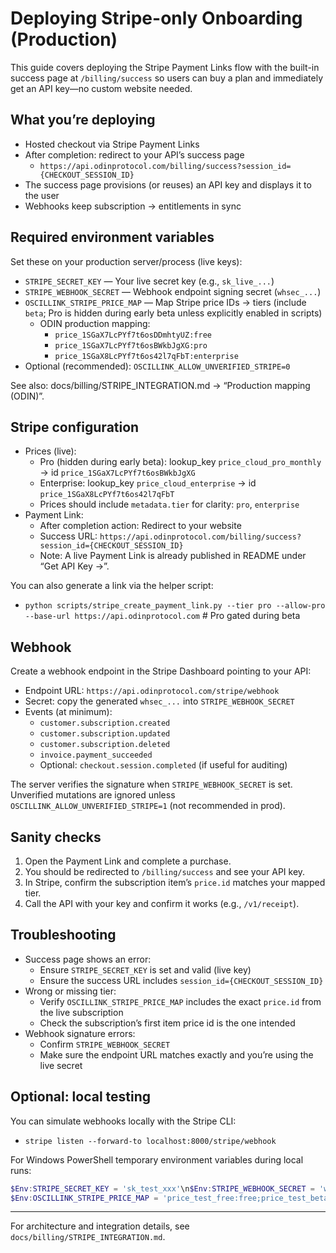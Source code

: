 # Deploying Stripe-only Onboarding (Production)

This guide covers deploying the Stripe Payment Links flow with the built-in success page at `/billing/success` so users can buy a plan and immediately get an API key—no custom website needed.

## What you’re deploying

- Hosted checkout via Stripe Payment Links
- After completion: redirect to your API’s success page
  - `https://api.odinprotocol.com/billing/success?session_id={CHECKOUT_SESSION_ID}`
- The success page provisions (or reuses) an API key and displays it to the user
- Webhooks keep subscription → entitlements in sync

## Required environment variables

Set these on your production server/process (live keys):

- `STRIPE_SECRET_KEY` — Your live secret key (e.g., `sk_live_...`)
- `STRIPE_WEBHOOK_SECRET` — Webhook endpoint signing secret (`whsec_...`)
- `OSCILLINK_STRIPE_PRICE_MAP` — Map Stripe price IDs → tiers (include `beta`; Pro is hidden during early beta unless explicitly enabled in scripts)
  - ODIN production mapping:
    - `price_1SGaX7LcPYf7t6osDDmhtyUZ:free`
    - `price_1SGaX7LcPYf7t6osBWkbJgXG:pro`
    - `price_1SGaX8LcPYf7t6os42l7qFbT:enterprise`
- Optional (recommended): `OSCILLINK_ALLOW_UNVERIFIED_STRIPE=0`

See also: docs/billing/STRIPE_INTEGRATION.md → “Production mapping (ODIN)”.

## Stripe configuration

- Prices (live):
  - Pro (hidden during early beta): lookup_key `price_cloud_pro_monthly` → id `price_1SGaX7LcPYf7t6osBWkbJgXG`
  - Enterprise: lookup_key `price_cloud_enterprise` → id `price_1SGaX8LcPYf7t6os42l7qFbT`
  - Prices should include `metadata.tier` for clarity: `pro`, `enterprise`
- Payment Link:
  - After completion action: Redirect to your website
  - Success URL: `https://api.odinprotocol.com/billing/success?session_id={CHECKOUT_SESSION_ID}`
  - Note: A live Payment Link is already published in README under “Get API Key →”.

You can also generate a link via the helper script:

- `python scripts/stripe_create_payment_link.py --tier pro --allow-pro --base-url https://api.odinprotocol.com`  # Pro gated during beta

## Webhook

Create a webhook endpoint in the Stripe Dashboard pointing to your API:

- Endpoint URL: `https://api.odinprotocol.com/stripe/webhook`
- Secret: copy the generated `whsec_...` into `STRIPE_WEBHOOK_SECRET`
- Events (at minimum):
  - `customer.subscription.created`
  - `customer.subscription.updated`
  - `customer.subscription.deleted`
  - `invoice.payment_succeeded`
  - Optional: `checkout.session.completed` (if useful for auditing)

The server verifies the signature when `STRIPE_WEBHOOK_SECRET` is set. Unverified mutations are ignored unless `OSCILLINK_ALLOW_UNVERIFIED_STRIPE=1` (not recommended in prod).

## Sanity checks

1. Open the Payment Link and complete a purchase.
2. You should be redirected to `/billing/success` and see your API key.
3. In Stripe, confirm the subscription item’s `price.id` matches your mapped tier.
4. Call the API with your key and confirm it works (e.g., `/v1/receipt`).

## Troubleshooting

- Success page shows an error:
  - Ensure `STRIPE_SECRET_KEY` is set and valid (live key)
  - Ensure the success URL includes `session_id={CHECKOUT_SESSION_ID}`
- Wrong or missing tier:
  - Verify `OSCILLINK_STRIPE_PRICE_MAP` includes the exact `price.id` from the live subscription
  - Check the subscription’s first item price id is the one intended
- Webhook signature errors:
  - Confirm `STRIPE_WEBHOOK_SECRET`
  - Make sure the endpoint URL matches exactly and you’re using the live secret

## Optional: local testing

You can simulate webhooks locally with the Stripe CLI:

- `stripe listen --forward-to localhost:8000/stripe/webhook`

For Windows PowerShell temporary environment variables during local runs:

```powershell
$Env:STRIPE_SECRET_KEY = 'sk_test_xxx'\n$Env:STRIPE_WEBHOOK_SECRET = 'whsec_xxx'
$Env:OSCILLINK_STRIPE_PRICE_MAP = 'price_test_free:free;price_test_beta:beta;price_test_enterprise:enterprise'  # Pro optional
```

---

For architecture and integration details, see `docs/billing/STRIPE_INTEGRATION.md`.
